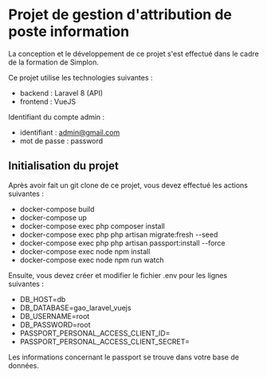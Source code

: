 # Projet de gestion d'attribution de poste information

La conception et le développement de ce projet s'est effectué dans le cadre de la formation de Simplon. 

Ce projet utilise les technologies suivantes :

- backend : Laravel 8 (API)
- frontend : VueJS


Identifiant du compte admin : 

- identifiant : admin@gmail.com
- mot de passe : password


## Initialisation du projet

Après avoir fait un git clone de ce projet, vous devez effectué les actions suivantes : 

- docker-compose build
- docker-compose up
- docker-compose exec php composer install
- docker-compose exec php php artisan migrate:fresh --seed
- docker-compose exec php php artisan passport:install --force
- docker-compose exec node npm install
- docker-compose exec node npm run watch

Ensuite, vous devez créer et modifier le fichier .env pour les lignes suivantes : 

- DB_HOST=db
- DB_DATABASE=gao_laravel_vuejs
- DB_USERNAME=root
- DB_PASSWORD=root
- PASSPORT_PERSONAL_ACCESS_CLIENT_ID=
- PASSPORT_PERSONAL_ACCESS_CLIENT_SECRET=

Les informations concernant le passport se trouve dans votre base de données.